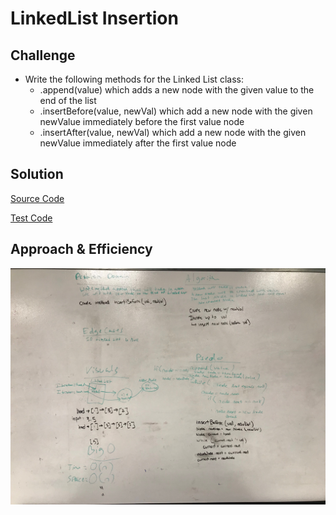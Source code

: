 # LinkedList Insertion

## Challenge
* Write the following methods for the Linked List class:
  * .append(value) which adds a new node with the given value to the end of the list
  * .insertBefore(value, newVal) which add a new node with the given newValue immediately before the first value node
  * .insertAfter(value, newVal) which add a new node with the given newValue immediately after the first value node

## Solution
[Source Code](https://github.com/leepj85/data-structures-and-algorithms/blob/master/code401challenges/src/main/java/code401challenges/linkedlist/LinkedList.java)

[Test Code](https://github.com/leepj85/data-structures-and-algorithms/blob/master/code401challenges/src/test/java/code401challenges/linkedlist/LinkedListTest.java)

## Approach & Efficiency
![](https://github.com/leepj85/data-structures-and-algorithms/blob/master/code401challenges/assets/ll_insertion.JPG)



